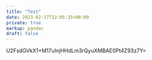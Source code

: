 ```yaml
---
title: "Test"
date: 2023-02-17T12:05:15+08:00
private: true
markup: pandoc
draft: false
---
```

U2FsdGVkX1+M17uInjHHdLm3rQyuXMBAE0Pt4Z93z7Y=
